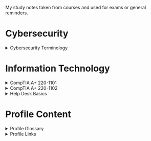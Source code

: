 My study notes taken from courses and used for exams or general reminders.

# Cybersecurity
<details> 
  <summary> Cybersecurity Terminology </summary>

- Jobs 
- Threats 
  - Threat Actors 
  - Types of Attacks 
  - Other 
- Defenses 
  - Automated 
  - Operations 
  - Frameworks & Standards 
- Tools 
  - Job Specific 
  - General 
  - Software
</details>

# Information Technology
<details> 
  <summary> CompTIA A+ 220-1101 </summary>
  
- Laptop Hardware
  - Laptop Hardware 
  - Laptop Batteries 
  - Laptop Keys 
  - Laptop Memory 
  - Replacing Laptop Storage 
  - 802.11 Wireless and Bluetooth 
  - Mini PCIe 
  - Mini PCI Express 
  - Biometrics 
  - Near-field Communication (NFC)  
- Laptop Displays 
  - LCD Displays 
  - Types of Displays 
  - OLED Displays 
  - Wireless Displays 
  - Webcam 
  - Backlight 
  - Inverters 
  - Digitizers 
- Connecting Mobile Device
  - Introduction 
  - USB 
  - USBC 
  - Lightning 
  - Connectors 
  - Serial 
  - NFC 
  - Bluetooth 
  - Wi-Fi Hotspot 
- Mobile Device Accessories 
  - Intro 
  - Active Stylus 
  - Drawing Pad 
  - Trackpad 
  - Headsets 
  - Speakers 
  - Camera / Webcam 
  - Docking Station 
  - Port Replicator 
- Cellular Standards 
- Mobile Device Connectivity 
- Mobile Device Configurations 
- Introduction to IP 
- Common Network Ports 
- Network Devices 
- Software Defined Networking 
- Wireless Network Standards 
- Wireless Network Technologies 
- Network Services 
- IPv4 and IPv6 
- Assigning IP Addresses 
- DNS Configuration 
- DNCP Configuration 
- VLANs and VPNS 
- Internet Connection Types 
- Network Types 
- Network Tools 
- Network Cables 
- Optical Fiber 
- 586A and 568B Colours 
- Peripheral Cables 
- Video Cables 
- SATA Device Cables 
- SCSI Device Cables 
- PATA Device Cables 
- Adapters and Converters 
- Copper Connectors 
- Fiber Connectors 
- An Overview of Memory 
- Memory Technologies 
- Storage Devices 
- RAID 
- Motherboard Form Factors 
- Motherboard Expansion Slots 
- Motherboard Connectors 
- Motherboard Compatibility 
- The BIOS 
- BIOS Settings 
- CPU Features 
- Expansion Cards 
- Cooling 
- Computer Power 
- Multifunction Devices 
- Laser Printers 
- Laser Printer Maintenance 
- Inkjet Printer 
- Inkjet Printer Maintenance 
- Thermal Printers 
- Thermal Printer Maintenance 
- Impact Printers 
- Impact Printer Maintenace 
- 3D Printers 
- Cloud Models 
- Cloud Characteristics 
- Client-side Virtualization 
- How to Troubleshoot 
- Troubleshooting Common Hardware Problems 
- Troubleshooting Storage Devices 
- Troubleshooting Video and Display Issues 
- Troubleshooting Mobile Devices 
- Troubleshooting Printers 
- Troubleshooting Networks 
</details>
  
<details> 
  <summary> CompTIA A+ 220-1102 </summary>

- An Overview of Windows
- Windows Features 
- Windows Upgrades 
- Windows Command Line Tools 
- The Windows Network Command Line 
- Task Manager 
- The Microsoft Management Console 
- Additional Windows Tools 
- Windows Control Panel 
- Windows Settings 
- Windows Network Technologies 
- Configuring Windows Firewall 
- Windows IP Address Configuration 
- Windows Network Connections 
- Installing Applications 
- Operating Systems Overview 
- Fire Systems 
- Installing Operating Systems 
- Upgrading Windows 
- macOS Overview 
- macOS System Preferences 
- macOS Features 
- Linux Commands 
- Linux Features 
- Physical Security 
- Physical Security for Staff 
- Logical Security 
- Active Directory 
- Wireless Encryption 
- Authentication Methods 
- Malware 
- Anti-Malware Tools 
- Social Engineering 
- Denial of Service 
- Zero-Day Attacks 
- On-Path attacks 
- Password Attacks 
- Insider Threats 
- SQL Injection 
- Cross-site Scripting 
- Security Vulnerabilities 
- Defender Antivirus 
- Windows Firewall 
- Windows Security Settings 
- Security Best Practices 
- Mobile Device Security 
- Data Destruction 
- Securing a SOHO Network 
- Browser Security 
- Troubleshooting Windows 
- Troubleshooting Solutions 
- Troubleshooting Security Issues 
- Removing Malware 
- Troubleshooting Mobile Devices 
- Troubleshooting Mobile Device Security 
- Ticketing Systems 
- Asset Management 
- Document Types 
- Change Mangement 
- Managing Backups 
- Managing Electrostatic Discharge 
- Safety Procedures 
- Enviromental Impacts 
- Privacy, Licensing and Policies 
- Communicaton 
- Professionalism 
- Scripting Languages 
- Scripting Use Cases 
- Remote Access 
</details> 
  
<details> 
  <summary> Help Desk Basics </summary>
  
- Ticketing System 
  - How to Create a New Ticket 
  - How to Write Knowledge Base Documentation 
- Virtualization 
  - Hyper-V Usage 
- Remote Access 
  - How to remote in on Zoom 
- Active Directory 
  - Setup for Server 2019 
  - How to Add Users 
- Networking Terminology 
</details> 


  
# Profile Content
<details>
  <summary> Profile Glossary </summary>
  
- Programing Languages
  - Assembly
  - JavaScript
  - Python
  - SQL
  - TypeScript
  - Nix
- Markup Languages
  - HTML 5
  - Markdown
  - XML
- Serialization
  - JSON
  - YAML
- Styling
  - Bootstrap
  - CSS3
  - SASS
  - Tailwind CSS
- JavaScript Framework
  - Express.js
  - jQuery
  - Next.js
- JavaScript Runtime Environment
  - Node.js
- JavaScript Libraries
  - Kaboom.js
  - React.js
  - Redux.js
- JavaScript Bundlers
  - esbuild
  - webpack
- Cross-platform
  - Electron.js
  - React Native
- Python Libraries
  - Pandas
  - Pygame
- Package Mangers
  - NPM
  - PyPi
- Testing Frameworks
  - Jest
  - PyUnit
- Application Security Platform
  - LGTM
  - SNYK
- Version Control
  - Git
- Version Control System
  - GitHub
- Command-Line
  - GNU Bash
  - PowerShell
- Integrated Development Environment (IDE)
  - Pycharm
  - Replit
  - Virtual Studio Code
- Text Editor
  - GNU Nano
  - VIM
  - Visual Studio Code
- Interactive Computing Platform
  - Jupyter Notebook
- NoSQL Database
  - MongoDB
- Relational Database Management System
  - Microsoft SQL Server
  - MySQL
  - PostgreSQL
- Continuous Integration
  - Circle CI
  - GitHub Actions
  - Gradle
   - Jenkins
  - Travis CI
  - Webapp.io
- Container
  - Docker
- Container Orchestration
  - Kubernetes
- Configuration Management
  - Ansible
- Provisioning
  - Terraform
- Monitoring System
  - Nagios
  - Prometheus
- Log Management
  - Elastic Stack
- Distributed Tracing Tools
  - Jaeger
- Service Mesh
  - Istio
- Message-Broker
  - RabbitMQ
- Issue Tracking
  - Jira
  - Spiceworks
- Web Server
  - Nginx
- Virtualization
  - Hyper-V
  - VMware
- Project Management
  - Teamwork
  - ZenHub
- Customer Relationship Management
  - Salesforce
- Chat Based Collaboration
  - Microsoft Teams
  - Slack
  - Zoom
- Document Editor
  - Google Docs
  - LibreOffice
  - Microsoft Word
- Spreadsheet Editor
  - Google Sheets
  - Microsoft Excel
- Cloud Providers
  - Amazon Web Services
  - Google Cloud Platform
- VoIP Software
  - Discord
- Directory Service
  - Active Directory
- Web Browsers
  - Brave
  - Chrome
  - Firefox
  - Microsoft Edge
  - Safari
  - Tor
- Operating Systems
  - Android
  - Free BSD
  - iOS
  - Linux
  - MacOS
  - Windows
- Linux Distros
  - Kali Linux
  - REMnux
  - Tails
  - Ubuntu
- Security Information and Event Management
  - SolarWinds
- Security Orchestrated, Automation and Response (SOAR)
  - Splunk
- Intrusion Detection System
  - OSSEC
  - Security Onion
  - Snort
- Password Auditing
  - John the Ripper
- Web Vulnerability
  - Acunetix
  - Burp Suite
  - Nessus Professional
  - Nikto
  - ZAP
- Fingerprinting and Forensics Tool
  - p0f
- Encryption
  - TCPCrypt
- Firewalls
  - PfSense
- User Awareness Training Exercises
  - Gophish
- Penetration Testing
  - Aircrack-ng
  - Metasploit Framework
  - Nmap
  - OpenVAS
  - Shodan
  - Sqlmap
  - Wireshark
</details> 

<details>
  <summary> Profile Links </summary>

- Programing Languages
- Markup Languages 
- Serialization Languages
- Styling
- JavaScript Framework 
- JavaScript Runtime Environment
- JavaScript Libraries 
- JavaScript Bundlers
- Cross-platform
- Python Libraries 
- Package Mangers
- Testing Frameworks 
- Application Security Platform 
- Version Control 
- Version Control System 
- Command-Line
- Integrated Development Environment
- Text Editor
- Interactive Computing Platform
- NoSQL Database
- Relational Database Management System
- Continuous Integration  
- Container
- Container Orchestration
- Configuration Management
- Provisioning
- Monitoring System
- Log Management 
- Distributed Tracing Tools
- Service Mesh
- Message-Broker
- Issue Tracking
- Web Server
- Virtualization
- Project Management
- Customer Relationship Management
- Chat Based Collaboration
- Document Editor
- Spreadsheet Editor
- Cloud Providers
- VoIP Software
- Directory Service
- Web Browsers
- Operating Systems
- Linux Distros
- Security Information and Event Management
- Security Orchestrated, Automation and Response (SOAR)
- Intrusion Detection System
- Password Auditing
- Web Vulnerability
- Fingerprinting and Forensics Tool
- Encryption
- Firewalls
- User Awareness Training Exercises
- Penetration Testing
</details> 
